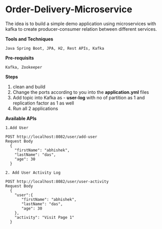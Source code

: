# Order-Delivery-Microservice
The idea is to build a simple demo application using microservices with kafka to create producer-consumer relation between different services.

**Tools and Techniques**
```
Java Spring Boot, JPA, H2, Rest APIs, Kafka
```
**Pre-requisits**
```
Kafka, Zookeeper
```

**Steps**
1. clean and build
3. Change the ports according to you into the **application.yml** files
5. Add topic into Kafka as - **user-log** with no of partition as 1 and replication factor as 1 as well
6. Run all 2 applications

**Available APIs**
```
1.Add User

POST http://localhost:8082/user/add-user
Request Body 
  {
    "firstName": "abhishek",
    "lastName": "das",
    "age": 30
  }

2. Add User Activity Log

POST http://localhost:8082/user/user-activity
Request Body
  {
    "user":{
       "firstName": "abhishek",
       "lastName": "das",
       "age": 30
    },
    "activity": "Visit Page 1"
  }
```
